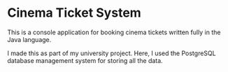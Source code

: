 # Cinema Ticket System

This is a console application for booking cinema tickets written fully in the Java language.

I made this as part of my university project. Here, I used the PostgreSQL database management system for storing all the data.